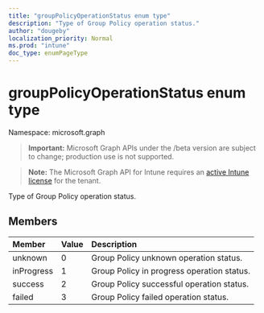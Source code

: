 ```yaml
---
title: "groupPolicyOperationStatus enum type"
description: "Type of Group Policy operation status."
author: "dougeby"
localization_priority: Normal
ms.prod: "intune"
doc_type: enumPageType
---
```


# groupPolicyOperationStatus enum type

Namespace: microsoft.graph

> **Important:** Microsoft Graph APIs under the /beta version are subject to change; production use is not supported.

> **Note:** The Microsoft Graph API for Intune requires an [active Intune license](https://go.microsoft.com/fwlink/?linkid=839381) for the tenant.

Type of Group Policy operation status.

## Members
|Member|Value|Description|
|:---|:---|:---|
|unknown|0|Group Policy unknown operation status.|
|inProgress|1|Group Policy in progress operation status.|
|success|2|Group Policy successful operation status.|
|failed|3|Group Policy failed operation status.|






